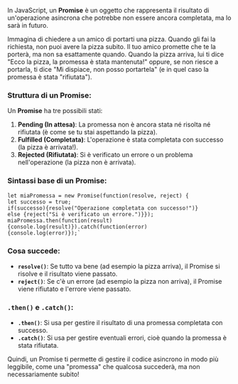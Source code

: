 In JavaScript, un **Promise** è un oggetto che rappresenta il risultato di un'operazione asincrona che potrebbe non essere ancora completata, ma lo sarà in futuro.

Immagina di chiedere a un amico di portarti una pizza. Quando gli fai la richiesta, non puoi avere la pizza subito. Il tuo amico promette che te la porterà, ma non sa esattamente quando. Quando la pizza arriva, lui ti dice "Ecco la pizza, la promessa è stata mantenuta!" oppure, se non riesce a portarla, ti dice "Mi dispiace, non posso portartela" (e in quel caso la promessa è stata "rifiutata").

### Struttura di un Promise:

Un **Promise** ha tre possibili stati:

1. **Pending (In attesa)**: La promessa non è ancora stata né risolta né rifiutata (è come se tu stai aspettando la pizza).
2. **Fulfilled (Completata)**: L'operazione è stata completata con successo (la pizza è arrivata!).
3. **Rejected (Rifiutata)**: Si è verificato un errore o un problema nell'operazione (la pizza non è arrivata).

### Sintassi base di un Promise:
```
let miaPromessa = new Promise(function(resolve, reject) {      
let successo = true; 
if(successo){resolve("Operazione completata con successo!")} 
else {reject("Si è verificato un errore.")}}); 
miaPromessa.then(function(result){console.log(result)}).catch(function(error) 
{console.log(error)});`
```

### Cosa succede:

- **`resolve()`**: Se tutto va bene (ad esempio la pizza arriva), il Promise si risolve e il risultato viene passato.
- **`reject()`**: Se c'è un errore (ad esempio la pizza non arriva), il Promise viene rifiutato e l'errore viene passato.

### `.then()` e `.catch()`:

- **`.then()`**: Si usa per gestire il risultato di una promessa completata con successo.
- **`.catch()`**: Si usa per gestire eventuali errori, cioè quando la promessa è stata rifiutata.

Quindi, un Promise ti permette di gestire il codice asincrono in modo più leggibile, come una "promessa" che qualcosa succederà, ma non necessariamente subito!